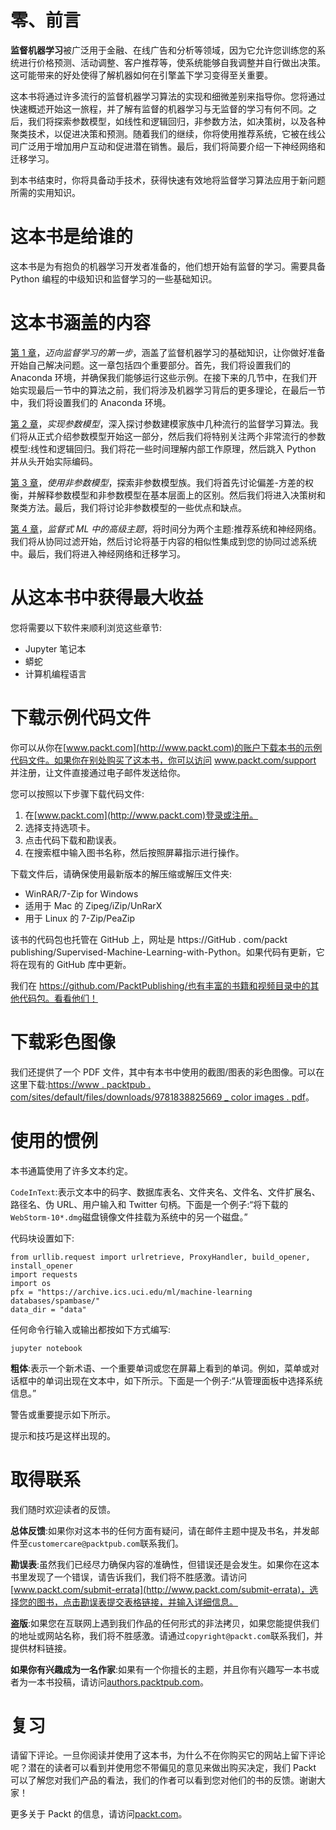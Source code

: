 

# 零、前言

**监督机器学习**被广泛用于金融、在线广告和分析等领域，因为它允许您训练您的系统进行价格预测、活动调整、客户推荐等，使系统能够自我调整并自行做出决策。这可能带来的好处使得了解机器如何在引擎盖下学习变得至关重要。

这本书将通过许多流行的监督机器学习算法的实现和细微差别来指导你。您将通过快速概述开始这一旅程，并了解有监督的机器学习与无监督的学习有何不同。之后，我们将探索参数模型，如线性和逻辑回归，非参数方法，如决策树，以及各种聚类技术，以促进决策和预测。随着我们的继续，你将使用推荐系统，它被在线公司广泛用于增加用户互动和促进潜在销售。最后，我们将简要介绍一下神经网络和迁移学习。

到本书结束时，你将具备动手技术，获得快速有效地将监督学习算法应用于新问题所需的实用知识。



# 这本书是给谁的

这本书是为有抱负的机器学习开发者准备的，他们想开始有监督的学习。需要具备 Python 编程的中级知识和监督学习的一些基础知识。



# 这本书涵盖的内容

[第 1 章](a1933cd1-a636-44f9-9729-f9e68d9c726e.xhtml)，*迈向监督学习的第一步*，涵盖了监督机器学习的基础知识，让你做好准备开始自己解决问题。这一章包括四个重要部分。首先，我们将设置我们的 Anaconda 环境，并确保我们能够运行这些示例。在接下来的几节中，在我们开始实现最后一节中的算法之前，我们将涉及机器学习背后的更多理论，在最后一节中，我们将设置我们的 Anaconda 环境。

[第 2 章](b51fa9b6-9158-4bcf-9998-18a8f91d3d06.xhtml)，*实现参数模型*，深入探讨参数建模家族中几种流行的监督学习算法。我们将从正式介绍参数模型开始这一部分，然后我们将特别关注两个非常流行的参数模型:线性和逻辑回归。我们将花一些时间理解内部工作原理，然后跳入 Python 并从头开始实际编码。

[第 3 章](028b1786-df10-4e2b-96be-541675edd2cd.xhtml)，*使用非参数模型*，探索非参数模型族。我们将首先讨论偏差-方差的权衡，并解释参数模型和非参数模型在基本层面上的区别。然后我们将进入决策树和聚类方法。最后，我们将讨论非参数模型的一些优点和缺点。

[第 4 章](378fd619-42ca-448d-a0a4-8419697ebcb1.xhtml)，*监督式 ML 中的高级主题*，将时间分为两个主题:推荐系统和神经网络。我们将从协同过滤开始，然后讨论将基于内容的相似性集成到您的协同过滤系统中。最后，我们将进入神经网络和迁移学习。



# 从这本书中获得最大收益

您将需要以下软件来顺利浏览这些章节:

*   Jupyter 笔记本
*   蟒蛇
*   计算机编程语言



# 下载示例代码文件

你可以从你在[www.packt.com](http://www.packt.com)的账户下载本书的示例代码文件。如果你在别处购买了这本书，你可以访问 www.packt.com/support 并注册，让文件直接通过电子邮件发送给你。

您可以按照以下步骤下载代码文件:

1.  在[www.packt.com](http://www.packt.com)登录或注册。
2.  选择支持选项卡。
3.  点击代码下载和勘误表。
4.  在搜索框中输入图书名称，然后按照屏幕指示进行操作。

下载文件后，请确保使用最新版本的解压缩或解压文件夹:

*   WinRAR/7-Zip for Windows
*   适用于 Mac 的 Zipeg/iZip/UnRarX
*   用于 Linux 的 7-Zip/PeaZip

该书的代码包也托管在 GitHub 上，网址是 https://GitHub . com/packt publishing/Supervised-Machine-Learning-with-Python。如果代码有更新，它将在现有的 GitHub 库中更新。

我们在 https://github.com/PacktPublishing/也有丰富的书籍和视频目录中的其他代码包。看看他们！



# 下载彩色图像

我们还提供了一个 PDF 文件，其中有本书中使用的截图/图表的彩色图像。可以在这里下载:[https://www . packtpub . com/sites/default/files/downloads/9781838825669 _ color images . pdf](https://www.packtpub.com/sites/default/files/downloads/9781838825669_ColorImages.pdf)。



# 使用的惯例

本书通篇使用了许多文本约定。

`CodeInText`:表示文本中的码字、数据库表名、文件夹名、文件名、文件扩展名、路径名、伪 URL、用户输入和 Twitter 句柄。下面是一个例子:“将下载的`WebStorm-10*.dmg`磁盘镜像文件挂载为系统中的另一个磁盘。”

代码块设置如下:

```
from urllib.request import urlretrieve, ProxyHandler, build_opener, install_opener
import requests
import os
pfx = "https://archive.ics.uci.edu/ml/machine-learning databases/spambase/"
data_dir = "data"
```

任何命令行输入或输出都按如下方式编写:

```
jupyter notebook
```

**粗体**:表示一个新术语、一个重要单词或您在屏幕上看到的单词。例如，菜单或对话框中的单词出现在文本中，如下所示。下面是一个例子:“从管理面板中选择系统信息。”

警告或重要提示如下所示。

提示和技巧是这样出现的。



# 取得联系

我们随时欢迎读者的反馈。

**总体反馈**:如果你对这本书的任何方面有疑问，请在邮件主题中提及书名，并发邮件至`customercare@packtpub.com`联系我们。

**勘误表**:虽然我们已经尽力确保内容的准确性，但错误还是会发生。如果你在这本书里发现了一个错误，请告诉我们，我们将不胜感激。请访问[www.packt.com/submit-errata](http://www.packt.com/submit-errata)，选择您的图书，点击勘误表提交表格链接，并输入详细信息。

**盗版**:如果您在互联网上遇到我们作品的任何形式的非法拷贝，如果您能提供我们的地址或网站名称，我们将不胜感激。请通过`copyright@packt.com`联系我们，并提供材料链接。

**如果你有兴趣成为一名作家**:如果有一个你擅长的主题，并且你有兴趣写一本书或者为一本书投稿，请访问[authors.packtpub.com](http://authors.packtpub.com/)。



# 复习

请留下评论。一旦你阅读并使用了这本书，为什么不在你购买它的网站上留下评论呢？潜在的读者可以看到并使用您不带偏见的意见来做出购买决定，我们 Packt 可以了解您对我们产品的看法，我们的作者可以看到您对他们的书的反馈。谢谢大家！

更多关于 Packt 的信息，请访问[packt.com](http://www.packt.com/)。